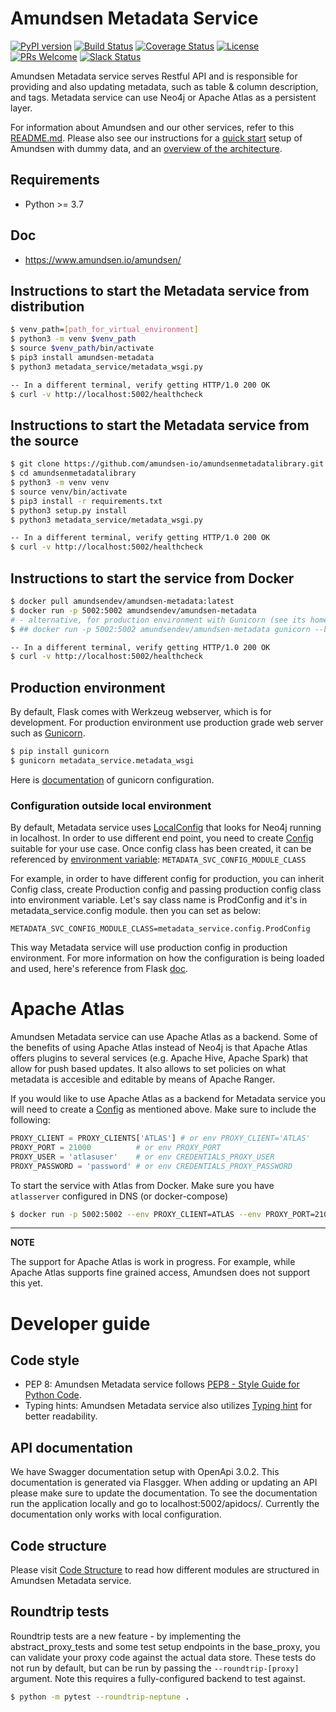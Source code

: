 # Amundsen Metadata Service
[![PyPI version](https://badge.fury.io/py/amundsen-metadata.svg)](https://badge.fury.io/py/amundsen-metadata)
[![Build Status](https://api.travis-ci.com/lyft/amundsenmetadatalibrary.svg?branch=master)](https://travis-ci.com/lyft/amundsenmetadatalibrary)
[![Coverage Status](https://img.shields.io/codecov/c/github/lyft/amundsenmetadatalibrary/master.svg)](https://codecov.io/github/lyft/amundsenmetadatalibrary?branch=master)
[![License](https://img.shields.io/:license-Apache%202-blue.svg)](LICENSE)
[![PRs Welcome](https://img.shields.io/badge/PRs-welcome-brightgreen.svg)](#developer-guide)
[![Slack Status](https://img.shields.io/badge/slack-join_chat-white.svg?logo=slack&style=social)](https://amundsenworkspace.slack.com/join/shared_invite/enQtNTk2ODQ1NDU1NDI0LTc3MzQyZmM0ZGFjNzg5MzY1MzJlZTg4YjQ4YTU0ZmMxYWU2MmVlMzhhY2MzMTc1MDg0MzRjNTA4MzRkMGE0Nzk)

Amundsen Metadata service serves Restful API and is responsible for providing and also updating metadata, such as table & column description, and tags. Metadata service can use Neo4j or Apache Atlas as a persistent layer.

For information about Amundsen and our other services, refer to this [README.md](./../README.md). Please also see our instructions for a [quick start](./../docs/installation.md#bootstrap-a-default-version-of-amundsen-using-docker) setup  of Amundsen with dummy data, and an [overview of the architecture](./../docs/architecture.md#architecture).

## Requirements
- Python >= 3.7

## Doc
- https://www.amundsen.io/amundsen/

## Instructions to start the Metadata service from distribution
```bash
$ venv_path=[path_for_virtual_environment]
$ python3 -m venv $venv_path
$ source $venv_path/bin/activate
$ pip3 install amundsen-metadata
$ python3 metadata_service/metadata_wsgi.py

-- In a different terminal, verify getting HTTP/1.0 200 OK
$ curl -v http://localhost:5002/healthcheck
```

## Instructions to start the Metadata service from the source
```bash
$ git clone https://github.com/amundsen-io/amundsenmetadatalibrary.git
$ cd amundsenmetadatalibrary
$ python3 -m venv venv
$ source venv/bin/activate
$ pip3 install -r requirements.txt
$ python3 setup.py install
$ python3 metadata_service/metadata_wsgi.py

-- In a different terminal, verify getting HTTP/1.0 200 OK
$ curl -v http://localhost:5002/healthcheck
```

## Instructions to start the service from Docker

```bash
$ docker pull amundsendev/amundsen-metadata:latest
$ docker run -p 5002:5002 amundsendev/amundsen-metadata
# - alternative, for production environment with Gunicorn (see its homepage link below)
$ ## docker run -p 5002:5002 amundsendev/amundsen-metadata gunicorn --bind 0.0.0.0:5002 metadata_service.metadata_wsgi

-- In a different terminal, verify getting HTTP/1.0 200 OK
$ curl -v http://localhost:5002/healthcheck
```


## Production environment
By default, Flask comes with Werkzeug webserver, which is for development. For production environment use production grade web server such as [Gunicorn](https://gunicorn.org/ "Gunicorn").

```bash
$ pip install gunicorn
$ gunicorn metadata_service.metadata_wsgi
```
Here is [documentation](https://docs.gunicorn.org/en/latest/run.html "documentation") of gunicorn configuration.

### Configuration outside local environment
By default, Metadata service uses [LocalConfig](./../metadata/metadata_service/config.py "LocalConfig") that looks for Neo4j running in localhost.
In order to use different end point, you need to create [Config](./../metadata/metadata_service/config.py "Config") suitable for your use case. Once config class has been created, it can be referenced by [environment variable](./../metadata/metadata_service/metadata_wsgi.py "environment variable"): `METADATA_SVC_CONFIG_MODULE_CLASS`

For example, in order to have different config for production, you can inherit Config class, create Production config and passing production config class into environment variable. Let's say class name is ProdConfig and it's in metadata_service.config module. then you can set as below:

`METADATA_SVC_CONFIG_MODULE_CLASS=metadata_service.config.ProdConfig`

This way Metadata service will use production config in production environment. For more information on how the configuration is being loaded and used, here's reference from Flask [doc](http://flask.pocoo.org/docs/1.0/config/#development-production "doc").

# Apache Atlas
Amundsen Metadata service can use Apache Atlas as a backend. Some of the benefits of using Apache Atlas instead of Neo4j is that Apache Atlas offers plugins to several services (e.g. Apache Hive, Apache Spark) that allow for push based updates. It also allows to set policies on what metadata is accesible and editable by means of Apache Ranger.

If you would like to use Apache Atlas as a backend for Metadata service you will need to create a [Config](./../metadata/metadata_service/config.py "Config") as mentioned above. Make sure to include the following:

```python
PROXY_CLIENT = PROXY_CLIENTS['ATLAS'] # or env PROXY_CLIENT='ATLAS'
PROXY_PORT = 21000          # or env PROXY_PORT
PROXY_USER = 'atlasuser'    # or env CREDENTIALS_PROXY_USER
PROXY_PASSWORD = 'password' # or env CREDENTIALS_PROXY_PASSWORD
```

To start the service with Atlas from Docker. Make sure you have `atlasserver` configured in DNS (or docker-compose)

```bash
$ docker run -p 5002:5002 --env PROXY_CLIENT=ATLAS --env PROXY_PORT=21000 --env PROXY_HOST=atlasserver --env CREDENTIALS_PROXY_USER=atlasuser --env CREDENTIALS_PROXY_PASSWORD=password amundsen-metadata:latest
```

---
**NOTE**

The support for Apache Atlas is work in progress. For example, while Apache Atlas supports fine grained access, Amundsen does not support this yet.

# Developer guide
## Code style
- PEP 8: Amundsen Metadata service follows [PEP8 - Style Guide for Python Code](https://www.python.org/dev/peps/pep-0008/ "PEP8 - Style Guide for Python Code").
- Typing hints: Amundsen Metadata service also utilizes [Typing hint](https://docs.python.org/3/library/typing.html "Typing hint") for better readability.

## API documentation

We have Swagger documentation setup with OpenApi 3.0.2. This documentation is generated via Flasgger. When adding or updating an API please make sure to update the documentation. To see the documentation run the application locally and go to localhost:5002/apidocs/. Currently the documentation only works with local configuration.

## Code structure
Please visit [Code Structure](docs/structure.md) to read how different modules are structured in Amundsen Metadata service.

## Roundtrip tests
Roundtrip tests are a new feature - by implementing the abstract_proxy_tests and some test setup endpoints in the base_proxy, you can validate your proxy code against the actual data store. These tests do not run by default, but can be run by passing the `--roundtrip-[proxy]` argument. Note this requires
a fully-configured backend to test against.
```bash
$ python -m pytest --roundtrip-neptune .
```